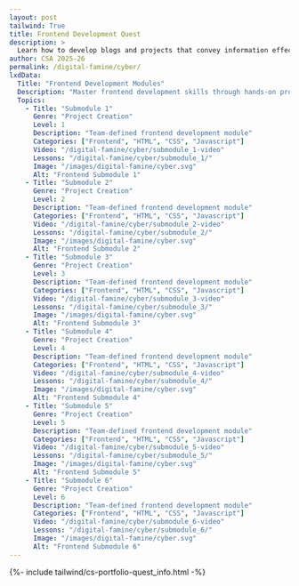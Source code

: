 ```yaml
---
layout: post 
tailwind: True
title: Frontend Development Quest
description: >
  Learn how to develop blogs and projects that convey information effectively and are visually appealing
author: CSA 2025-26
permalink: /digital-famine/cyber/
lxdData:
  Title: "Frontend Development Modules"
  Description: "Master frontend development skills through hands-on projects and earn certificates!"
  Topics:
    - Title: "Submodule 1"
      Genre: "Project Creation"
      Level: 1
      Description: "Team-defined frontend development module"
      Categories: ["Frontend", "HTML", "CSS", "Javascript"]
      Video: "/digital-famine/cyber/submodule_1-video"
      Lessons: "/digital-famine/cyber/submodule_1/"
      Image: "/images/digital-famine/cyber.svg"
      Alt: "Frontend Submodule 1"
    - Title: "Submodule 2"
      Genre: "Project Creation"
      Level: 2
      Description: "Team-defined frontend development module"
      Categories: ["Frontend", "HTML", "CSS", "Javascript"]
      Video: "/digital-famine/cyber/submodule_2-video"
      Lessons: "/digital-famine/cyber/submodule_2/"
      Image: "/images/digital-famine/cyber.svg"
      Alt: "Frontend Submodule 2"
    - Title: "Submodule 3"
      Genre: "Project Creation"
      Level: 3
      Description: "Team-defined frontend development module"
      Categories: ["Frontend", "HTML", "CSS", "Javascript"]
      Video: "/digital-famine/cyber/submodule_3-video"
      Lessons: "/digital-famine/cyber/submodule_3/"
      Image: "/images/digital-famine/cyber.svg"
      Alt: "Frontend Submodule 3"
    - Title: "Submodule 4"
      Genre: "Project Creation"
      Level: 4
      Description: "Team-defined frontend development module"
      Categories: ["Frontend", "HTML", "CSS", "Javascript"]
      Video: "/digital-famine/cyber/submodule_4-video"
      Lessons: "/digital-famine/cyber/submodule_4/"
      Image: "/images/digital-famine/cyber.svg"
      Alt: "Frontend Submodule 4"
    - Title: "Submodule 5"
      Genre: "Project Creation"
      Level: 5
      Description: "Team-defined frontend development module"
      Categories: ["Frontend", "HTML", "CSS", "Javascript"]
      Video: "/digital-famine/cyber/submodule_5-video"
      Lessons: "/digital-famine/cyber/submodule_5/"
      Image: "/images/digital-famine/cyber.svg"
      Alt: "Frontend Submodule 5"
    - Title: "Submodule 6"
      Genre: "Project Creation"
      Level: 6
      Description: "Team-defined frontend development module"
      Categories: ["Frontend", "HTML", "CSS", "Javascript"]
      Video: "/digital-famine/cyber/submodule_6-video"
      Lessons: "/digital-famine/cyber/submodule_6/"
      Image: "/images/digital-famine/cyber.svg"
      Alt: "Frontend Submodule 6"
---
```

{%- include tailwind/cs-portfolio-quest_info.html -%}